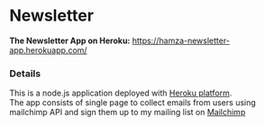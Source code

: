 ﻿# Newsletter**The Newsletter App on Heroku:**  https://hamza-newsletter-app.herokuapp.com/### DetailsThis is a node.js application deployed with [Heroku platform](https://www.heroku.com).  <br/>The app consists of single page to collect emails from users using mailchimp API and sign them up to my mailing list on [Mailchimp](https://mailchimp.com/)